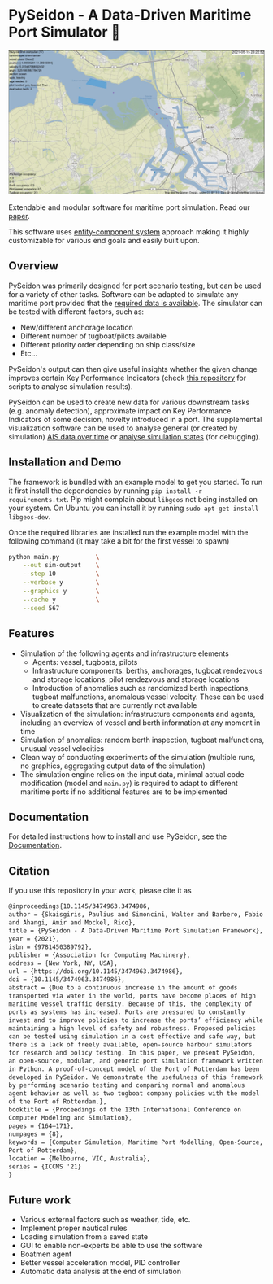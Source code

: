 # PySeidon - A Data-Driven Maritime Port Simulator 🌊 

<img src="docs/images/preview.jpg" alt="Image of the simulation software" width="1000"/>

Extendable and modular software for maritime port simulation. Read our [paper](https://dl.acm.org/doi/abs/10.1145/3474963.3474986). 

This software uses [entity-component system](https://en.wikipedia.org/wiki/Entity_component_system) approach making it highly customizable for various end goals and easily built upon.

## Overview

PySeidon was primarily designed for port scenario testing, but can be used for a variety of other tasks. Software can be adapted to simulate any maritime port provided that the [required data is available](https://pyseidon-sim.github.io/pyseidon/data/).
The simulator can be tested with different factors, such as:
- New/different anchorage location
- Different number of tugboat/pilots available
- Different priority order depending on ship class/size
- Etc...

PySeidon's output can then give useful insights whether the given change improves certain Key Performance Indicators (check [this repository](https://gitlab.com/pyseidon/ais-tools) for scripts to analyse simulation results).

PySeidon can be used to create new data for various downstream tasks (e.g. anomaly detection), approximate impact on Key Performance Indicators of some decision, novelty introduced in a port.
The supplemental visualization software can be used to analyse general (or created by simulation) [AIS data over time](https://gitlab.com/pyseidon/ais-visualization) or [analyse simulation states](https://gitlab.com/pyseidon/simulator-flow-analysis) (for debugging).

## Installation and Demo

The framework is bundled with an example model to get you started. To run it first install the dependencies by running `pip install -r requirements.txt`. Pip might complain about `libgeos` not being installed on your system. On Ubuntu you can install it by running `sudo apt-get install libgeos-dev`.

Once the required libraries are installed run the example model with the following command (it may take a bit for the first vessel to spawn)

```sh
python main.py          \
    --out sim-output    \
    --step 10           \
    --verbose y         \
    --graphics y        \
    --cache y           \
    --seed 567
```

## Features

- Simulation of the following agents and infrastructure elements
  - Agents: vessel, tugboats, pilots
  - Infrastructure components: berths, anchorages, tugboat rendezvous and storage locations, pilot rendezvous and storage locations
  - Introduction of anomalies such as randomized berth inspections, tugboat malfunctions, anomalous vessel velocity. These can be used to create
  datasets that are currently not available
- Visualization of the simulation: infrastructure components and agents, including an overview of vessel and berth information at any moment in time
- Simulation of anomalies: random berth inspection, tugboat malfunctions, unusual vessel velocities
- Clean way of conducting experiments of the simulation (multiple runs, no graphics, aggregating output data of the simulation)
- The simulation engine relies on the input data, minimal actual code modification (model and `main.py`) is required to adapt to different maritime ports if no additional features are to be implemented


## Documentation

For detailed instructions how to install and use PySeidon, see the [Documentation](https://pyseidon-sim.github.io/pyseidon/).

## Citation

If you use this repository in your work, please cite it as 
```
@inproceedings{10.1145/3474963.3474986,
author = {Skaisgiris, Paulius and Simoncini, Walter and Barbero, Fabio and Ahangi, Amir and Mockel, Rico},
title = {PySeidon - A Data-Driven Maritime Port Simulation Framework},
year = {2021},
isbn = {9781450389792},
publisher = {Association for Computing Machinery},
address = {New York, NY, USA},
url = {https://doi.org/10.1145/3474963.3474986},
doi = {10.1145/3474963.3474986},
abstract = {Due to a continuous increase in the amount of goods transported via water in the world, ports have become places of high maritime vessel traffic density. Because of this, the complexity of ports as systems has increased. Ports are pressured to constantly invest and to improve policies to increase the ports’ efficiency while maintaining a high level of safety and robustness. Proposed policies can be tested using simulation in a cost effective and safe way, but there is a lack of freely available, open-source harbour simulators for research and policy testing. In this paper, we present PySeidon, an open-source, modular, and generic port simulation framework written in Python. A proof-of-concept model of the Port of Rotterdam has been developed in PySeidon. We demonstrate the usefulness of this framework by performing scenario testing and comparing normal and anomalous agent behavior as well as two tugboat company policies with the model of the Port of Rotterdam.},
booktitle = {Proceedings of the 13th International Conference on Computer Modeling and Simulation},
pages = {164–171},
numpages = {8},
keywords = {Computer Simulation, Maritime Port Modelling, Open-Source, Port of Rotterdam},
location = {Melbourne, VIC, Australia},
series = {ICCMS '21}
}
```

## Future work

- Various external factors such as weather, tide, etc.  
- Implement proper nautical rules
- Loading simulation from a saved state
- GUI to enable non-experts be able to use the software
- Boatmen agent
- Better vessel acceleration model, PID controller
- Automatic data analysis at the end of simulation
